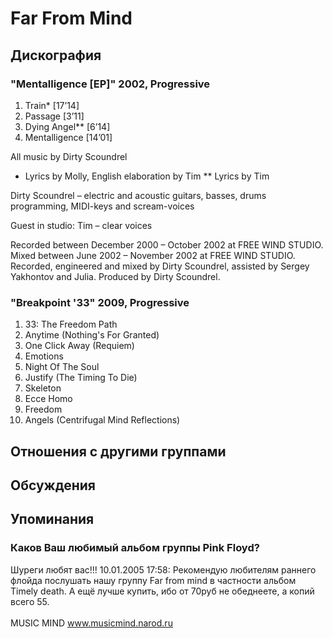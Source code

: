 # Far From Mind



## Дискография

### "Mentalligence [EP]" 2002, Progressive

1. Train* [17’14]
2. Passage [3’11]
3. Dying Angel** [6’14]
4. Mentalligence [14’01]

All music by Dirty Scoundrel
* Lyrics by Molly, English elaboration by Tim
** Lyrics by Tim


Dirty Scoundrel – electric and acoustic guitars,
basses, drums programming, MIDI-keys
and scream-voices

Guest in studio:
Tim – clear voices

Recorded between December 2000 – October 2002 at FREE WIND STUDIO.
Mixed between June 2002 – November 2002 at FREE WIND STUDIO.
Recorded, engineered and mixed by Dirty Scoundrel, assisted by Sergey Yakhontov and Julia.
Produced by Dirty Scoundrel.

### "Breakpoint '33" 2009, Progressive

1. 33: The Freedom Path	 
2. Anytime (Nothing's For Granted)	 
3. One Click Away (Requiem)	 
4. Emotions	 
5. Night Of The Soul	 
6. Justify (The Timing To Die)	 
7. Skeleton	 
8. Ecce Homo	 
9. Freedom	 
10. Angels (Centrifugal Mind Reflections)


## Отношения с другими группами


## Обсуждения


## Упоминания

### Каков Ваш любимый альбом группы Pink Floyd?

Шуреги любят вас!!! 10.01.2005 17:58:
Рекомендую любителям раннего флойда  послушать нашу группу Far from mind в частности альбом Timely death. А ещё лучше купить, ибо от 70руб не обеднеете, а копий всего 55. <BR><BR>MUSIC MIND	 www.musicmind.narod.ru<BR>

